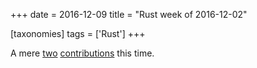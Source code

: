 +++
date = 2016-12-09
title = "Rust week of 2016-12-02"

[taxonomies]
tags = ['Rust']
+++

A mere [two][] [contributions] this time.

  [two]: https://github.com/dtolnay/serde-yaml/pull/35
  [contributions]: https://github.com/dtolnay/serde-yaml/pull/36

